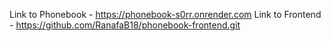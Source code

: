 Link to Phonebook - https://phonebook-s0rr.onrender.com
Link to Frontend - https://github.com/RanafaB18/phonebook-frontend.git
